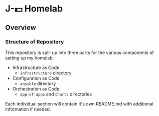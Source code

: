 # J-:dollar: Homelab

## Overview

### Structure of Repository

This repository is split up into three parts for the various components of setting up my homelab:

- Infrastructure as Code
  - `infrastructure` directory
- Configuration as Code
  - `ansible` directory
- Orchestration as Code
  - `app-of-apps` and `charts` directories

Each individual section will contain it's own README.md with additional information if needed.
